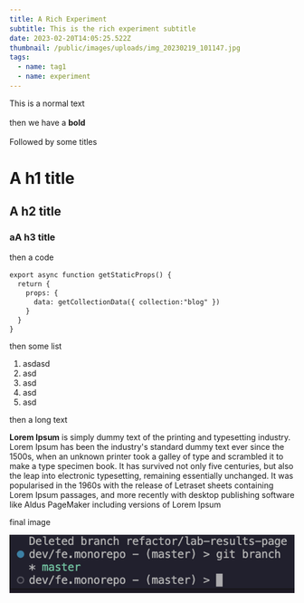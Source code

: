 ```yaml
---
title: A Rich Experiment
subtitle: This is the rich experiment subtitle
date: 2023-02-20T14:05:25.522Z
thumbnail: /public/images/uploads/img_20230219_101147.jpg
tags:
  - name: tag1
  - name: experiment
---
```

This is a normal text\
\
t﻿hen we have a **bold** \
\
F﻿ollowed by some titles

# A h1 title

## A h2 title

### aA h3 title



t﻿hen a code

```
export async function getStaticProps() {
  return {
    props: {
      data: getCollectionData({ collection:"blog" })
    }
  }
}

```



t﻿hen some list

1. a﻿sdasd
2. a﻿sd
3. a﻿sd
4. a﻿sd
5. a﻿sd



t﻿hen a long text



**Lorem Ipsum** is simply dummy text of the printing and typesetting industry. Lorem Ipsum has been the industry's standard dummy text ever since the 1500s, when an unknown printer took a galley of type and scrambled it to make a type specimen book. It has survived not only five centuries, but also the leap into electronic typesetting, remaining essentially unchanged. It was popularised in the 1960s with the release of Letraset sheets containing Lorem Ipsum passages, and more recently with desktop publishing software like Aldus PageMaker including versions of Lorem Ipsum



f﻿inal image



![](/public/images/uploads/screenshot-2023-02-07-at-16.30.05.png)